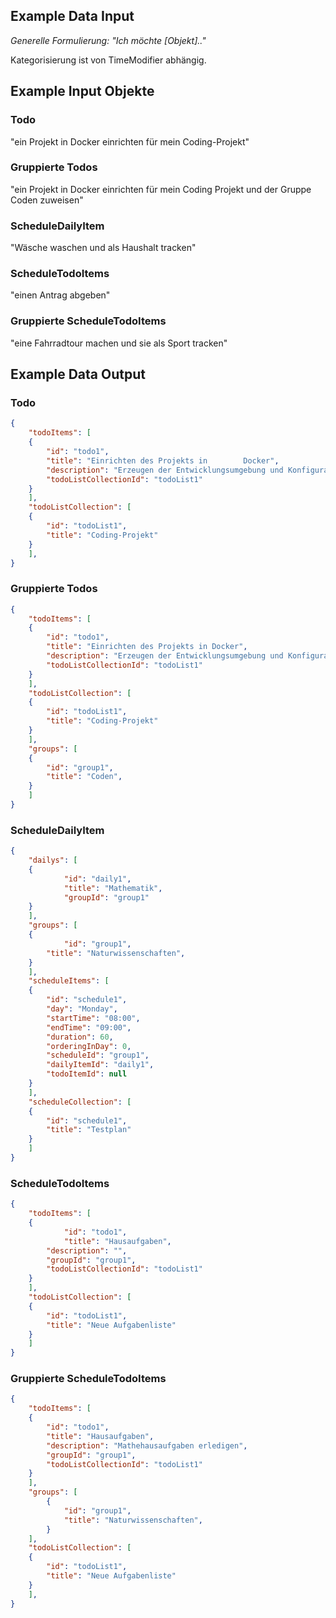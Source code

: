 ## Example Data Input
*Generelle Formulierung:*
*"Ich möchte [Objekt].."*

Kategorisierung ist von TimeModifier abhängig.
## Example Input Objekte
### Todo
"ein Projekt in Docker einrichten für mein Coding-Projekt"
### Gruppierte Todos
"ein Projekt in Docker einrichten für mein Coding Projekt und der Gruppe Coden zuweisen"
### ScheduleDailyItem
"Wäsche waschen und als Haushalt tracken"
### ScheduleTodoItems
"einen Antrag abgeben"
### Gruppierte ScheduleTodoItems
"eine Fahrradtour machen und sie als Sport tracken"
## Example Data Output
### Todo
```json
{
    "todoItems": [
	{
	    "id": "todo1",
	    "title": "Einrichten des Projekts in        Docker",
	    "description": "Erzeugen der Entwicklungsumgebung und Konfiguration der Services",
	    "todoListCollectionId": "todoList1"
	}
    ],
    "todoListCollection": [
	{
	    "id": "todoList1",
	    "title": "Coding-Projekt"
	}
    ],
}
```
### Gruppierte Todos
```json
{
    "todoItems": [
	{
	    "id": "todo1",
	    "title": "Einrichten des Projekts in Docker",
	    "description": "Erzeugen der Entwicklungsumgebung und Konfiguration der Services",
	    "todoListCollectionId": "todoList1"
	}
    ],
    "todoListCollection": [
	{
	    "id": "todoList1",
	    "title": "Coding-Projekt"
	}
    ],
    "groups": [
	{
	    "id": "group1",
	    "title": "Coden",
	}
    ]
}
```
### ScheduleDailyItem
```json
{	
    "dailys": [
	{
            "id": "daily1",
            "title": "Mathematik",
            "groupId": "group1"
	}
    ],
    "groups": [
	{
            "id": "group1",
	    "title": "Naturwissenschaften",
	}
    ],
    "scheduleItems": [
	{
	    "id": "schedule1",
	    "day": "Monday",
	    "startTime": "08:00",
	    "endTime": "09:00",
	    "duration": 60,
	    "orderingInDay": 0,
	    "scheduleId": "group1",
	    "dailyItemId": "daily1",
	    "todoItemId": null
	}
    ],
    "scheduleCollection": [
	{
	    "id": "schedule1",
	    "title": "Testplan"
	}
    ]
}
```

### ScheduleTodoItems
```json
{
	"todoItems": [
	{
            "id": "todo1",
            "title": "Hausaufgaben",
	    "description": "",
	    "groupId": "group1",
	    "todoListCollectionId": "todoList1"
	}
    ],
    "todoListCollection": [
	{
	    "id": "todoList1",
	    "title": "Neue Aufgabenliste"
	}
    ]
}	
```

### Gruppierte ScheduleTodoItems
```json
{
    "todoItems": [
	{
	    "id": "todo1",
	    "title": "Hausaufgaben",
	    "description": "Mathehausaufgaben erledigen",
	    "groupId": "group1",
	    "todoListCollectionId": "todoList1"
	}
    ],
    "groups": [
        {
            "id": "group1",
            "title": "Naturwissenschaften",
        }
    ],
    "todoListCollection": [
	{
	    "id": "todoList1",
	    "title": "Neue Aufgabenliste"
	}
    ],
}	
```
